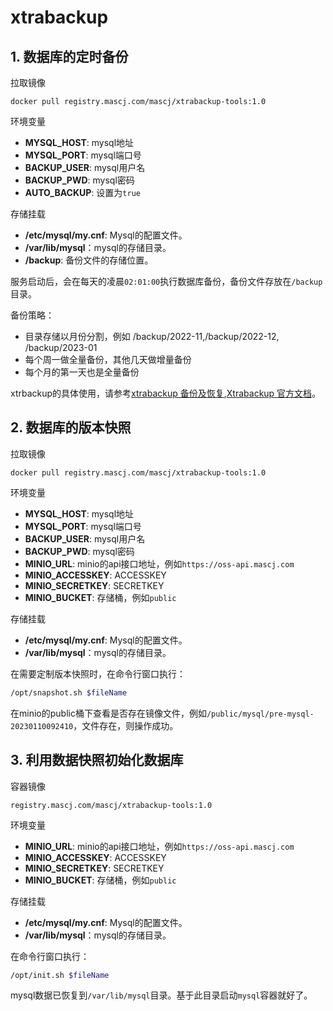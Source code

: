 # xtrabackup

## 1. 数据库的定时备份

拉取镜像

```
docker pull registry.mascj.com/mascj/xtrabackup-tools:1.0
```

环境变量

+ **MYSQL_HOST**: mysql地址
+ **MYSQL_PORT**: mysql端口号
+ **BACKUP_USER**: mysql用户名
+ **BACKUP_PWD**: mysql密码
+ **AUTO_BACKUP**: 设置为`true`

存储挂载

+ **/etc/mysql/my.cnf**: Mysql的配置文件。
+ **/var/lib/mysql**：mysql的存储目录。
+ **/backup**: 备份文件的存储位置。

服务启动后，会在每天的凌晨`02:01:00`执行数据库备份，备份文件存放在`/backup`目录。

备份策略：

+ 目录存储以月份分割，例如 /backup/2022-11,/backup/2022-12, /backup/2023-01
+ 每个周一做全量备份，其他几天做增量备份
+ 每个月的第一天也是全量备份

xtrbackup的具体使用，请参考[xtrabackup 备份及恢复](https://www.cnblogs.com/renzhsh/p/16994448.html),[Xtrabackup 官方文档](https://docs.percona.com/percona-xtrabackup/8.0/backup_scenarios/incremental_backup.html)。

## 2. 数据库的版本快照

拉取镜像

```
docker pull registry.mascj.com/mascj/xtrabackup-tools:1.0
```

环境变量

+ **MYSQL_HOST**: mysql地址
+ **MYSQL_PORT**: mysql端口号
+ **BACKUP_USER**: mysql用户名
+ **BACKUP_PWD**: mysql密码
+ **MINIO_URL**: minio的api接口地址，例如`https://oss-api.mascj.com`
+ **MINIO_ACCESSKEY**: ACCESSKEY
+ **MINIO_SECRETKEY**: SECRETKEY
+ **MINIO_BUCKET**: 存储桶，例如`public`

存储挂载

+ **/etc/mysql/my.cnf**: Mysql的配置文件。
+ **/var/lib/mysql**：mysql的存储目录。

在需要定制版本快照时，在命令行窗口执行：

```sh
/opt/snapshot.sh $fileName
```

在minio的public桶下查看是否存在镜像文件，例如`/public/mysql/pre-mysql-20230110092410`，文件存在，则操作成功。

## 3. 利用数据快照初始化数据库

容器镜像
```
registry.mascj.com/mascj/xtrabackup-tools:1.0
```

环境变量

+ **MINIO_URL**: minio的api接口地址，例如`https://oss-api.mascj.com`
+ **MINIO_ACCESSKEY**: ACCESSKEY
+ **MINIO_SECRETKEY**: SECRETKEY
+ **MINIO_BUCKET**: 存储桶，例如`public`

存储挂载

+ **/etc/mysql/my.cnf**: Mysql的配置文件。
+ **/var/lib/mysql**：mysql的存储目录。

在命令行窗口执行：

```sh
/opt/init.sh $fileName
```

mysql数据已恢复到`/var/lib/mysql`目录。基于此目录启动`mysql`容器就好了。